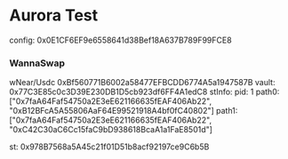 # Aurora Test

config: 0x0E1CF6EF9e6558641d38Bef18A637B789F99FCE8

### WannaSwap

wNear/Usdc  0xBf560771B6002a58477EFBCDD6774A5a1947587B
vault: 0x77C3E85c0c3D39E230DB1D5cb923df6FF4A1edC8
stInfo: 
pid: 1
path0: ["0x7faA64Faf54750a2E3eE621166635fEAF406Ab22", "0xB12BFcA5A55806AaF64E99521918A4bf0fC40802"]
path1: ["0x7faA64Faf54750a2E3eE621166635fEAF406Ab22", "0xC42C30aC6Cc15faC9bD938618BcaA1a1FaE8501d"]

st: 0x978B7568a5A45c21f01D51b8acf92197ce9C6b5B
